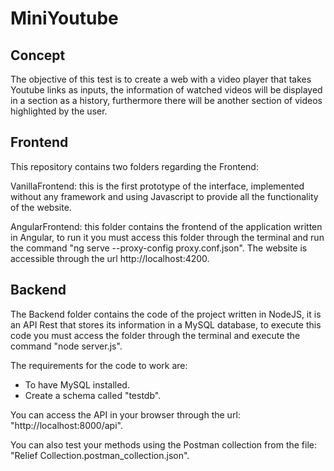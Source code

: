 # MiniYoutube

## Concept

The objective of this test is to create a web with a video player that takes Youtube links as inputs, the information of watched videos will be displayed in a section as a history, furthermore there will be another section of videos highlighted by the user.

## Frontend
 
This repository contains two folders regarding the Frontend:

VanillaFrontend: this is the first prototype of the interface, implemented without any framework and using Javascript to provide all the functionality of the website.

AngularFrontend: this folder contains the frontend of the application written in Angular, to run it you must access this folder through the terminal and run the command "ng serve --proxy-config proxy.conf.json". The website is accessible through the url http://localhost:4200.

## Backend

The Backend folder contains the code of the project written in NodeJS, it is an API Rest that stores its information in a MySQL database, to execute this code you must access the folder through the terminal and execute the command "node server.js".

The requirements for the code to work are:
- To have MySQL installed.
- Create a schema called "testdb".

You can access the API in your browser through the url: "http://localhost:8000/api".

You can also test your methods using the Postman collection from the file: "Relief Collection.postman_collection.json".
